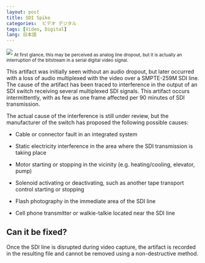 ```yaml
---
layout: post
title: SDI Spike
categories:  ビデオ デジタル
tags: [Video, Digital]
lang: 日本語
---
```


<img src="{{ site.baseurl }}/images/SDISpike_Flat.jpg">
<sub>At first glance, this may be perceived as analog line dropout, but it is actually an interruption of the bitstream in a serial digital video signal.</sub>

This artifact was initially seen without an audio dropout, but later occurred with a loss of audio multiplexed with the video over a SMPTE-259M SDI line. The cause of the artifact has been traced to interference in the output of an SDI switch receiving several multiplexed SDI signals. This artifact occurs intermittently, with as few as one frame affected per 90 minutes of SDI transmission.

The actual cause of the interference is still under review, but the manufacturer of the switch has proposed the following possible causes:

- Cable or connector fault in an integrated system

- Static electricity interference in the area where the SDI transmission is taking place

- Motor starting or stopping in the vicinity (e.g. heating/cooling, elevator, pump)

- Solenoid activating or deactivating, such as another tape transport control starting or stopping

- Flash photography in the immediate area of the SDI line

- Cell phone transmitter or walkie-talkie located near the SDI line


## Can it be fixed?

Once the SDI line is disrupted during video capture, the artifact is recorded in the resulting file and cannot be removed using a non-destructive method.
